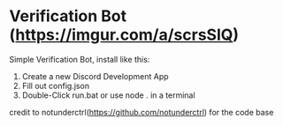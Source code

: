 # Verification Bot (https://imgur.com/a/scrsSlQ)
Simple Verification Bot, install like this:
1. Create a new Discord Development App
2. Fill out config.json
3. Double-Click run.bat or use node . in a terminal

credit to notunderctrl(https://github.com/notunderctrl) for the code base 
